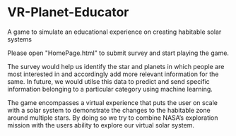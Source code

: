 # VR-Planet-Educator

A game to simulate an educational experience on creating habitable solar systems

Please open "HomePage.html" to submit survey and start playing the game.

The survey would help us identify the star and planets in which people are most interested in and accordingly add more relevant information for the same.
In future, we would utilse this data to predict and send specific information belonging to a particular category using machine learning.

The game encompasses a virtual experience that puts the user on scale with a solar system to demonstrate the changes to the habitable zone around multiple stars. By doing so we try to combine NASA’s exploration mission with the users ability to explore our virtual solar system.
